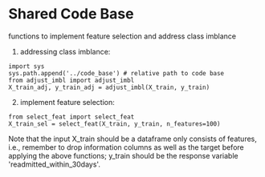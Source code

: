 # Shared Code Base
functions to implement feature selection and address class imblance

1. addressing class imblance:
```
import sys
sys.path.append('../code_base') # relative path to code base
from adjust_imbl import adjust_imbl
X_train_adj, y_train_adj = adjust_imbl(X_train, y_train)
```

2. implement feature selection:
```
from select_feat import select_feat
X_train_sel = select_feat(X_train, y_train, n_features=100)
```

Note that the input X_train should be a dataframe only consists of features, i.e., remember to drop information columns as well as the target before applying the above functions; y_train should be the response variable 'readmitted_within_30days'.
